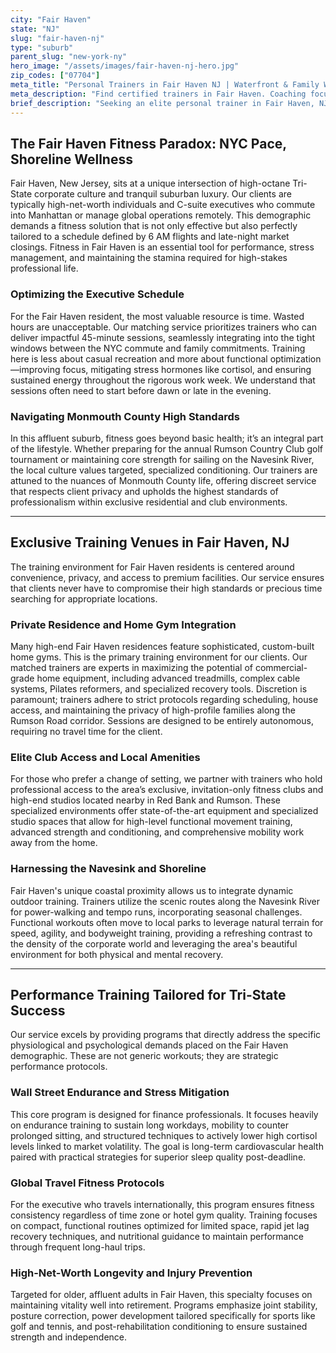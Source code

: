```yaml
---
city: "Fair Haven"
state: "NJ"
slug: "fair-haven-nj"
type: "suburb"
parent_slug: "new-york-ny"
hero_image: "/assets/images/fair-haven-nj-hero.jpg"
zip_codes: ["07704"]
meta_title: "Personal Trainers in Fair Haven NJ | Waterfront & Family Wellness"
meta_description: "Find certified trainers in Fair Haven. Coaching focused on family health, accessible gyms, and waterfront running/fitness programs."
brief_description: "Seeking an elite personal trainer in Fair Haven, NJ? We connect Tri-State executives and affluent residents with highly vetted, certified fitness specialists. Our trainers focus on efficiency, discretion, and achieving maximum results around demanding Wall Street schedules and global travel. Utilize your private home gym or exclusive Monmouth County club settings for stress mitigation, strength building, and longevity programs. Stop wasting time—invest in highly personalized fitness coaching near Red Bank. Book your complimentary, high-intent consultation today."
---
```

## The Fair Haven Fitness Paradox: NYC Pace, Shoreline Wellness

Fair Haven, New Jersey, sits at a unique intersection of high-octane Tri-State corporate culture and tranquil suburban luxury. Our clients are typically high-net-worth individuals and C-suite executives who commute into Manhattan or manage global operations remotely. This demographic demands a fitness solution that is not only effective but also perfectly tailored to a schedule defined by 6 AM flights and late-night market closings. Fitness in Fair Haven is an essential tool for performance, stress management, and maintaining the stamina required for high-stakes professional life.

### Optimizing the Executive Schedule

For the Fair Haven resident, the most valuable resource is time. Wasted hours are unacceptable. Our matching service prioritizes trainers who can deliver impactful 45-minute sessions, seamlessly integrating into the tight windows between the NYC commute and family commitments. Training here is less about casual recreation and more about functional optimization—improving focus, mitigating stress hormones like cortisol, and ensuring sustained energy throughout the rigorous work week. We understand that sessions often need to start before dawn or late in the evening.

### Navigating Monmouth County High Standards

In this affluent suburb, fitness goes beyond basic health; it’s an integral part of the lifestyle. Whether preparing for the annual Rumson Country Club golf tournament or maintaining core strength for sailing on the Navesink River, the local culture values targeted, specialized conditioning. Our trainers are attuned to the nuances of Monmouth County life, offering discreet service that respects client privacy and upholds the highest standards of professionalism within exclusive residential and club environments.

---

## Exclusive Training Venues in Fair Haven, NJ

The training environment for Fair Haven residents is centered around convenience, privacy, and access to premium facilities. Our service ensures that clients never have to compromise their high standards or precious time searching for appropriate locations.

### Private Residence and Home Gym Integration

Many high-end Fair Haven residences feature sophisticated, custom-built home gyms. This is the primary training environment for our clients. Our matched trainers are experts in maximizing the potential of commercial-grade home equipment, including advanced treadmills, complex cable systems, Pilates reformers, and specialized recovery tools. Discretion is paramount; trainers adhere to strict protocols regarding scheduling, house access, and maintaining the privacy of high-profile families along the Rumson Road corridor. Sessions are designed to be entirely autonomous, requiring no travel time for the client.

### Elite Club Access and Local Amenities

For those who prefer a change of setting, we partner with trainers who hold professional access to the area’s exclusive, invitation-only fitness clubs and high-end studios located nearby in Red Bank and Rumson. These specialized environments offer state-of-the-art equipment and specialized studio spaces that allow for high-level functional movement training, advanced strength and conditioning, and comprehensive mobility work away from the home.

### Harnessing the Navesink and Shoreline

Fair Haven's unique coastal proximity allows us to integrate dynamic outdoor training. Trainers utilize the scenic routes along the Navesink River for power-walking and tempo runs, incorporating seasonal challenges. Functional workouts often move to local parks to leverage natural terrain for speed, agility, and bodyweight training, providing a refreshing contrast to the density of the corporate world and leveraging the area's beautiful environment for both physical and mental recovery.

---

## Performance Training Tailored for Tri-State Success

Our service excels by providing programs that directly address the specific physiological and psychological demands placed on the Fair Haven demographic. These are not generic workouts; they are strategic performance protocols.

### Wall Street Endurance and Stress Mitigation

This core program is designed for finance professionals. It focuses heavily on endurance training to sustain long workdays, mobility to counter prolonged sitting, and structured techniques to actively lower high cortisol levels linked to market volatility. The goal is long-term cardiovascular health paired with practical strategies for superior sleep quality post-deadline.

### Global Travel Fitness Protocols

For the executive who travels internationally, this program ensures fitness consistency regardless of time zone or hotel gym quality. Training focuses on compact, functional routines optimized for limited space, rapid jet lag recovery techniques, and nutritional guidance to maintain performance through frequent long-haul trips.

### High-Net-Worth Longevity and Injury Prevention

Targeted for older, affluent adults in Fair Haven, this specialty focuses on maintaining vitality well into retirement. Programs emphasize joint stability, posture correction, power development tailored specifically for sports like golf and tennis, and post-rehabilitation conditioning to ensure sustained strength and independence.